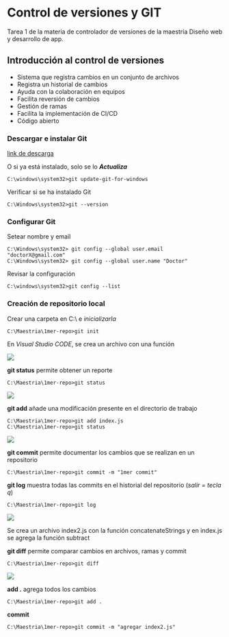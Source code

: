 # **Control de versiones y GIT**
Tarea 1 de la materia de controlador de versiones de la maestría Diseño web y desarrollo de app.
## Introducción al control de versiones
* Sistema que registra cambios en un conjunto de archivos
* Registra un historial de cambios
* Ayuda con la colaboración en equipos
* Facilita reversión de cambios
* Gestión de ramas
* Facilita la implementación de CI/CD
* Código abierto
### Descargar e instalar Git
[link de descarga](https://git-scm.com/downloads "Git para windows")

O si ya está instalado, solo se lo ***Actualiza***
```
C:\windows\system32>git update-git-for-windows
```
Verificar si se ha instalado Git
```
C:\Windows\system32>git --version
```
### Configurar Git 

Setear nombre y email
```
C:\Windows\system32> git config --global user.email "doctorX@gmail.com"
C:\Windows\system32> git config --global user.name "Doctor"
```
Revisar la configuración
```
C:\windows\system32>git config --list
```
### Creación de repositorio local

Crear una carpeta en C:\ e *inicializarla*
```
C:\Maestria\1mer-repo>git init
```
En *Visual Studio CODE*, se crea un archivo con una función

![](https://i.stack.imgur.com/y9KUV.png)

**git status** permite obtener un reporte
```
C:\Maestria\1mer-repo>git status
```
![](https://i.stack.imgur.com/rNEcQ.png)

**git add** añade una modificación presente en el directorio de trabajo

```
C:\Maestria\1mer-repo>git add index.js
C:\Maestria\1mer-repo>git status
```
![](https://i.stack.imgur.com/C78iD.png)

**git commit** permite documentar los cambios que se realizan en un repositorio

```
C:\Maestria\1mer-repo>git commit -m "1mer commit"
```
**git log** muestra todas las commits en el historial del repositorio (*salir = tecla q*)
```
C:\Maestria\1mer-repo>git log
```
![](https://i.stack.imgur.com/RaCaB.png)

Se crea un archivo index2.js con la función concatenateStrings y en index.js se agrega la función subtract

**git diff** permite comparar cambios en archivos, ramas y commit

```
C:\Maestria\1mer-repo>git diff
```
![](https://i.stack.imgur.com/UXV2a.png)

**add .** agrega todos los cambios
```
C:\Maestria\1mer-repo>git add .
```
**commit**
```
C:\Maestria\1mer-repo>git commit -m "agregar index2.js"
``` 




